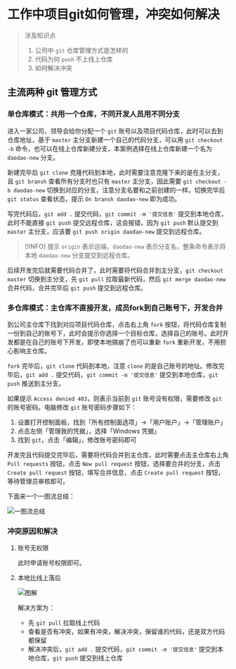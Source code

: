 # 工作中项目git如何管理，冲突如何解决

> 涉及知识点
> 1. 公司中 `git` 仓库管理方式是怎样的
> 2. 代码为何 `push` 不上线上仓库
> 3. 如何解决冲突

## 主流两种 git 管理方式

### 单仓库模式：共用一个仓库，不同开发人员用不同分支

进入一家公司，领导会给你分配一个 `git` 账号以及项目代码仓库，此时可以去到仓库地址，基于 `master` 主分支新建一个自己的代码分支，可以用 `git checkout -b` 命令，也可以在线上仓库新建分支，本案例选择在线上仓库新建一个名为 `daodao-new` 分支。

新建完毕后 `git clone` 克隆代码到本地，此时需要注意克隆下来的是在主分支，且 `git bransh` 查看所有分支时也只有 `master` 主分支，因此需要 `git checkout -b daodao-new` 切换到对应的分支，注意分支名要和之前创建的一样。切换完毕后 `git status` 查看状态，提示 `On bransh daodao-new` 即为成功。

写完代码后，`git add .` 提交代码，`git commit -m '提交信息'` 提交到本地仓库，此时不能直接 `git push` 提交远程仓库，这会报错，因为 `git push` 默认提交到 `master` 主分支，应该要 `git push origin daodao-new` 提交到远程仓库。

> [!INFO] 提示
> `origin` 表示远端，`daodao-new` 表示分支名，整条命令表示将本地 `daodao-new` 分支提交到远程仓库。

后续开发完后就需要代码合并了，此时需要将代码合并到主分支，`git checkout master` 切换到主分支，先 `git pull` 拉取最新代码，然后 `git merge daodao-new` 合并代码，合并完毕后 `git push` 提交到远程仓库。

### 多仓库模式：主仓库不直接开发，成员fork到自己账号下，开发合并

到公司主仓库下找到对应项目代码仓库，点击右上角 `fork` 按钮，将代码仓库复制一份到自己的账号下，此时会提示你选择一个目标仓库，选择自己的账号。此时开发都是在自己的账号下开发，即使本地搞崩了也可以重新 `fork` 重新开发，不用担心影响主仓库。

`fork` 完毕后，`git clone` 代码到本地，注意 `clone` 的是自己账号的地址。修改完毕后，`git add .` 提交代码，`git commit -m '提交信息'` 提交到本地仓库，`git push` 推送到主分支。

如果提示 `Access denied 403`，则表示当前到 `git` 账号没有权限，需要修改 `git` 的账号密码。电脑修改 `git` 账号密码步骤如下：

1. 设置打开控制面板，找到「所有控制面选项」->「用户账户」->「管理账户」
2. 点击左侧「管理我的凭据」，选择「Windows 凭据」
3. 找到 `git`，点击「编辑」，修改账号密码即可

开发完且代码提交完毕后，需要将代码合并到主仓库，此时需要点击主仓库右上角 `Pull requests` 按钮，点击 `New pull request` 按钮，选择要合并的分支，点击 `Create pull request` 按钮，填写合并信息，点击 `Create pull request` 按钮，等待管理员审核即可。

下面来一个一图流总结：

![一图流总结](https://pic1.imgdb.cn/item/67dcd87688c538a9b5c2577c.png)

### 冲突原因和解决

1. 账号无权限
   
   此时申请账号权限即可。

2. 本地比线上落后
   
   ![图解](https://pic1.imgdb.cn/item/67dcd93c88c538a9b5c2594d.png)

   解决方案为：
   - 先 `git pull` 拉取线上代码
   - 查看是否有冲突，如果有冲突，解决冲突，保留谁的代码，还是双方代码都保留
   - 解决冲突后，`git add .` 提交代码，`git commit -m '提交信息'` 提交到本地仓库，`git push` 提交到线上仓库